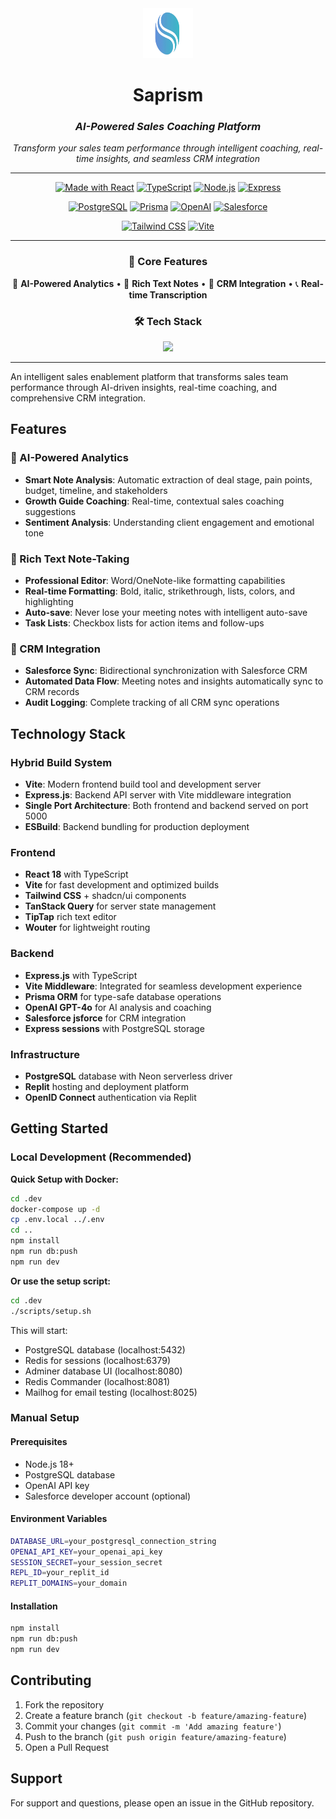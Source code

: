 <div align="center">

<img src="assets/saprism-logo.png" alt="Saprism Logo" width="80" height="80">

# Saprism
### *AI-Powered Sales Coaching Platform*

*Transform your sales team performance through intelligent coaching, real-time insights, and seamless CRM integration*

---

[![Made with React](https://img.shields.io/badge/React-18.2-61dafb?style=for-the-badge&logo=react&logoColor=white)](https://reactjs.org/)
[![TypeScript](https://img.shields.io/badge/TypeScript-5.0-3178c6?style=for-the-badge&logo=typescript&logoColor=white)](https://www.typescriptlang.org/)
[![Node.js](https://img.shields.io/badge/Node.js-18+-339933?style=for-the-badge&logo=node.js&logoColor=white)](https://nodejs.org/)
[![Express](https://img.shields.io/badge/Express.js-4.18-000000?style=for-the-badge&logo=express&logoColor=white)](https://expressjs.com/)

[![PostgreSQL](https://img.shields.io/badge/PostgreSQL-15+-4169e1?style=for-the-badge&logo=postgresql&logoColor=white)](https://www.postgresql.org/)
[![Prisma](https://img.shields.io/badge/Prisma-5.0-2d3748?style=for-the-badge&logo=prisma&logoColor=white)](https://www.prisma.io/)
[![OpenAI](https://img.shields.io/badge/OpenAI-GPT--4o-412991?style=for-the-badge&logo=openai&logoColor=white)](https://openai.com/)
[![Salesforce](https://img.shields.io/badge/Salesforce-Integration-00a1e0?style=for-the-badge&logo=salesforce&logoColor=white)](https://www.salesforce.com/)

[![Tailwind CSS](https://img.shields.io/badge/Tailwind-3.3-06b6d4?style=for-the-badge&logo=tailwindcss&logoColor=white)](https://tailwindcss.com/)
[![Vite](https://img.shields.io/badge/Vite-4.4-646cff?style=for-the-badge&logo=vite&logoColor=white)](https://vitejs.dev/)

---

### 🚀 **Core Features**
🤖 **AI-Powered Analytics** • 📝 **Rich Text Notes** • 🔗 **CRM Integration** • 📞 **Real-time Transcription**

### 🛠️ **Tech Stack**
<img src="https://skillicons.dev/icons?i=react,typescript,nodejs,express,postgres,prisma,tailwind,vite,docker" />

---

</div>

An intelligent sales enablement platform that transforms sales team performance through AI-driven insights, real-time coaching, and comprehensive CRM integration.

## Features

### 🤖 AI-Powered Analytics
- **Smart Note Analysis**: Automatic extraction of deal stage, pain points, budget, timeline, and stakeholders
- **Growth Guide Coaching**: Real-time, contextual sales coaching suggestions
- **Sentiment Analysis**: Understanding client engagement and emotional tone

### 📝 Rich Text Note-Taking
- **Professional Editor**: Word/OneNote-like formatting capabilities
- **Real-time Formatting**: Bold, italic, strikethrough, lists, colors, and highlighting
- **Auto-save**: Never lose your meeting notes with intelligent auto-save
- **Task Lists**: Checkbox lists for action items and follow-ups

### 🔗 CRM Integration
- **Salesforce Sync**: Bidirectional synchronization with Salesforce CRM
- **Automated Data Flow**: Meeting notes and insights automatically sync to CRM records
- **Audit Logging**: Complete tracking of all CRM sync operations

## Technology Stack

### Hybrid Build System
- **Vite**: Modern frontend build tool and development server
- **Express.js**: Backend API server with Vite middleware integration
- **Single Port Architecture**: Both frontend and backend served on port 5000
- **ESBuild**: Backend bundling for production deployment

### Frontend
- **React 18** with TypeScript
- **Vite** for fast development and optimized builds
- **Tailwind CSS** + shadcn/ui components
- **TanStack Query** for server state management
- **TipTap** rich text editor
- **Wouter** for lightweight routing

### Backend
- **Express.js** with TypeScript
- **Vite Middleware**: Integrated for seamless development experience
- **Prisma ORM** for type-safe database operations
- **OpenAI GPT-4o** for AI analysis and coaching
- **Salesforce jsforce** for CRM integration
- **Express sessions** with PostgreSQL storage

### Infrastructure
- **PostgreSQL** database with Neon serverless driver
- **Replit** hosting and deployment platform
- **OpenID Connect** authentication via Replit

## Getting Started

### Local Development (Recommended)

**Quick Setup with Docker:**
```bash
cd .dev
docker-compose up -d
cp .env.local ../.env
cd ..
npm install
npm run db:push
npm run dev
```

**Or use the setup script:**
```bash
cd .dev
./scripts/setup.sh
```

This will start:
- PostgreSQL database (localhost:5432)
- Redis for sessions (localhost:6379)
- Adminer database UI (localhost:8080)
- Redis Commander (localhost:8081)
- Mailhog for email testing (localhost:8025)

### Manual Setup

#### Prerequisites
- Node.js 18+ 
- PostgreSQL database
- OpenAI API key
- Salesforce developer account (optional)

#### Environment Variables
```bash
DATABASE_URL=your_postgresql_connection_string
OPENAI_API_KEY=your_openai_api_key
SESSION_SECRET=your_session_secret
REPL_ID=your_replit_id
REPLIT_DOMAINS=your_domain
```

#### Installation
```bash
npm install
npm run db:push
npm run dev
```

## Contributing

1. Fork the repository
2. Create a feature branch (`git checkout -b feature/amazing-feature`)
3. Commit your changes (`git commit -m 'Add amazing feature'`)
4. Push to the branch (`git push origin feature/amazing-feature`)
5. Open a Pull Request

## Support

For support and questions, please open an issue in the GitHub repository.